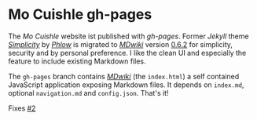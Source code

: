 # Mo Cuishle gh-pages

The *Mo Cuishle* website ist published with *gh-pages*. Former *Jekyll* theme [*Simplicity*](http://phlow.github.io/simplicity/) by [*Phlow*](http://phlow.de/) is migrated to *[MDwiki](http://dynalon.github.io/mdwiki/)* version [0.6.2](https://github.com/Dynalon/mdwiki/releases/tag/0.6.2) for simplicity, security and by personal preference. I like the clean UI and especially the feature to include existing Markdown files.

The `gh-pages` branch contains *[MDwiki](http://dynalon.github.io/mdwiki/#!quickstart.md)* (the `index.html`) a self contained JavaScript application exposing Markdown files. It depends on `index.md`, optional `navigation.md` and `config.json`. That's it!

Fixes [#2](https://github.com/ganskef/MoCuishle/issues/2)